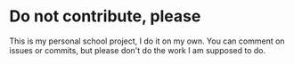 # Do not contribute, please

This is my personal school project, I do it on my own.
You can comment on issues or commits, but please don't do the work
I am supposed to do.
